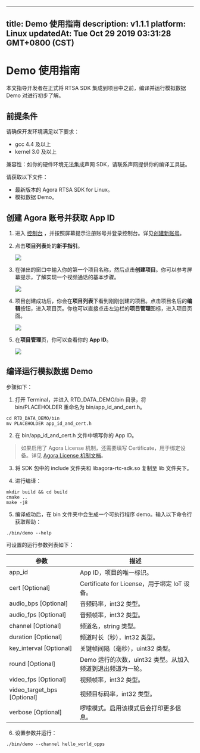 
---
title: Demo 使用指南
description: v1.1.1
platform: Linux
updatedAt: Tue Oct 29 2019 03:31:28 GMT+0800 (CST)
---
# Demo 使用指南
本文指导开发者在正式将 RTSA SDK 集成到项目中之前，编译并运行模拟数据 Demo 对进行初步了解。

## 前提条件
请确保开发环境满足以下要求：

- gcc 4.4 及以上
- kernel 3.0 及以上

兼容性：如你的硬件环境无法集成声网 SDK，请联系声网提供你的编译工具链。

请获取以下文件：
- 最新版本的 Agora RTSA SDK for Linux。
- 模拟数据 Demo。

## <a name = "appid"></a>创建 Agora 账号并获取 App ID
1. 进入 [控制台](https://console.agora.io/) ，并按照屏幕提示注册账号并登录控制台。详见[创建新账号](../../cn/RTSA/sign_in_and_sign_up.md)。
2. 点击**项目列表**处的**新手指引**。

	![](https://web-cdn.agora.io/docs-files/1563521764570)

3. 在弹出的窗口中输入你的第一个项目名称，然后点击**创建项目**。你可以参考屏幕提示，了解实现一个视频通话的基本步骤。

	![](https://web-cdn.agora.io/docs-files/1563521821078)

4. 项目创建成功后，你会在**项目列表**下看到刚刚创建的项目。点击项目名后的**编辑**按钮，进入项目页。你也可以直接点击左边栏的**项目管理**图标，进入项目页面。

	![](https://web-cdn.agora.io/docs-files/1563522909895)

5. 在**项目管理**页，你可以查看你的 **App ID**。

	![](https://web-cdn.agora.io/docs-files/1563522556558)


## 编译运行模拟数据 Demo
步骤如下：

1. 打开 Terminal，并进入 RTD_DATA_DEMO/bin 目录，将 bin/PLACEHOLDER 重命名为 bin/app_id_and_cert.h。
 ~~~shell
cd RTD_DATA_DEMO/bin
mv PLACEHOLDER app_id_and_cert.h
~~~

2. 在 bin/app_id_and_cert.h 文件中填写你的 App ID。

 >如果启用了 Agora License 机制，还需要填写 Certificate，用于绑定设备。详见  [Agora License 机制文档](../../cn/Agora%20Platform/license_mechanism_v3.md)。

3. 将 SDK 包中的 include 文件夹和 libagora-rtc-sdk.so 复制至 lib 文件夹下。

4. 进行编译：
 ~~~shell
mkdir build && cd build
cmake ..
make -j8
~~~

5. 编译成功后，在 bin 文件夹中会生成一个可执行程序 demo。输入以下命令行获取帮助：
 ~~~shell
./bin/demo --help
~~~

 可设置的运行参数列表如下：
 
 | 参数                        | 描述                                                       |
|-----------------------------|------------------------------------------------------------|
| app_id                      | App ID，项目的唯一标识。                                   |
| cert [Optional]             | Certificate for License，用于绑定 IoT 设备。               |
| audio_bps [Optional]        | 音频码率，int32 类型。                                     |
| audio_fps [Optional]        | 音频帧率，int32 类型。                                     |
| channel [Optional]          | 频道名，string 类型。                                      |
| duration [Optional]         | 频道时长（秒），int32 类型。                               |
| key_interval [Optional]     | 关键帧间隔（毫秒），uint32 类型。                          |
| round [Optional]            | Demo 运行的次数，uint32 类型。从加入频道到退出频道为一轮。 |
| video_fps [Optional]        | 视频帧率，int32 类型。                                     |
| video_target_bps [Optional] | 视频目标码率，int32 类型。                                 |
| verbose [Optional]          | 啰嗦模式。启用该模式后会打印更多信息。                     |


6. 设置参数并运行：

 ~~~shell
./bin/demo --channel hello_world_opps
~~~


